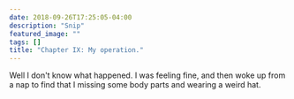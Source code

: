 ```yaml
---
date: 2018-09-26T17:25:05-04:00
description: "Snip"
featured_image: ""
tags: []
title: "Chapter IX: My operation."
---
```

Well I don't know what happened. I was feeling fine, and then woke up from a nap to find that I missing some body parts and wearing a weird hat. 